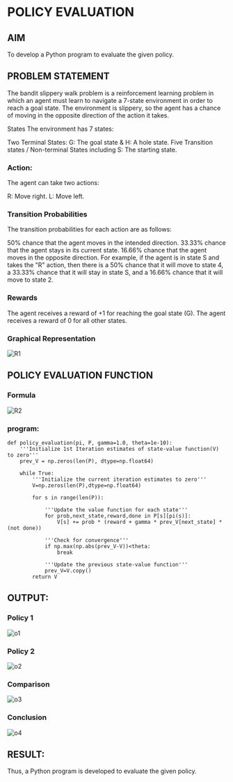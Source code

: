 # POLICY EVALUATION

## AIM
To develop a Python program to evaluate the given policy.

## PROBLEM STATEMENT
The bandit slippery walk problem is a reinforcement learning problem in which an agent must learn to navigate a 7-state environment in order to reach a goal state. The environment is slippery, so the agent has a chance of moving in the opposite direction of the action it takes.

States
The environment has 7 states:

Two Terminal States: G: The goal state & H: A hole state.
Five Transition states / Non-terminal States including S: The starting state.
### Action:
The agent can take two actions:

R: Move right.
L: Move left.
### Transition Probabilities
The transition probabilities for each action are as follows:

50% chance that the agent moves in the intended direction.
33.33% chance that the agent stays in its current state.
16.66% chance that the agent moves in the opposite direction.
For example, if the agent is in state S and takes the "R" action, then there is a 50% chance that it will move to state 4, a 33.33% chance that it will stay in state S, and a 16.66% chance that it will move to state 2.

### Rewards
The agent receives a reward of +1 for reaching the goal state (G). The agent receives a reward of 0 for all other states.
### Graphical Representation


![R1](https://github.com/Manoj21500566/rl-policy-evaluation/assets/94588708/406422e8-2ef8-418b-b083-25a244f4dd28)


## POLICY EVALUATION FUNCTION
### Formula


![R2](https://github.com/Manoj21500566/rl-policy-evaluation/assets/94588708/1b3de065-7486-4f52-8f88-279298fa56f0)


### program:
~~~
def policy_evaluation(pi, P, gamma=1.0, theta=1e-10):
   	'''Initialize 1st Iteration estimates of state-value function(V) to zero'''
    prev_V = np.zeros(len(P), dtype=np.float64)

    while True:
        '''Initialize the current iteration estimates to zero'''
        V=np.zeros(len(P),dtype=np.float64)
        
        for s in range(len(P)):
        
            '''Update the value function for each state'''
            for prob,next_state,reward,done in P[s][pi(s)]:
                V[s] += prob * (reward + gamma * prev_V[next_state] * (not done))
                
            '''Check for convergence'''
            if np.max(np.abs(prev_V-V))<theta:
                break
                
            '''Update the previous state-value function'''
            prev_V=V.copy()
        return V
~~~


## OUTPUT:


### Policy 1

![o1](https://github.com/Manoj21500566/rl-policy-evaluation/assets/94588708/c691fe0c-4a66-4a72-94e2-ac316bd81479)

### Policy 2

![o2](https://github.com/Manoj21500566/rl-policy-evaluation/assets/94588708/c87df80b-ed79-495c-bfd6-ca572109dfb2)

### Comparison

![o3](https://github.com/Manoj21500566/rl-policy-evaluation/assets/94588708/c147c3e2-b3aa-4386-8691-957bbb79a550)



### Conclusion

![o4](https://github.com/Manoj21500566/rl-policy-evaluation/assets/94588708/59824c60-144c-4bb1-8f3f-2a7a2b783bcf)

## RESULT:

Thus, a Python program is developed to evaluate the given policy.
